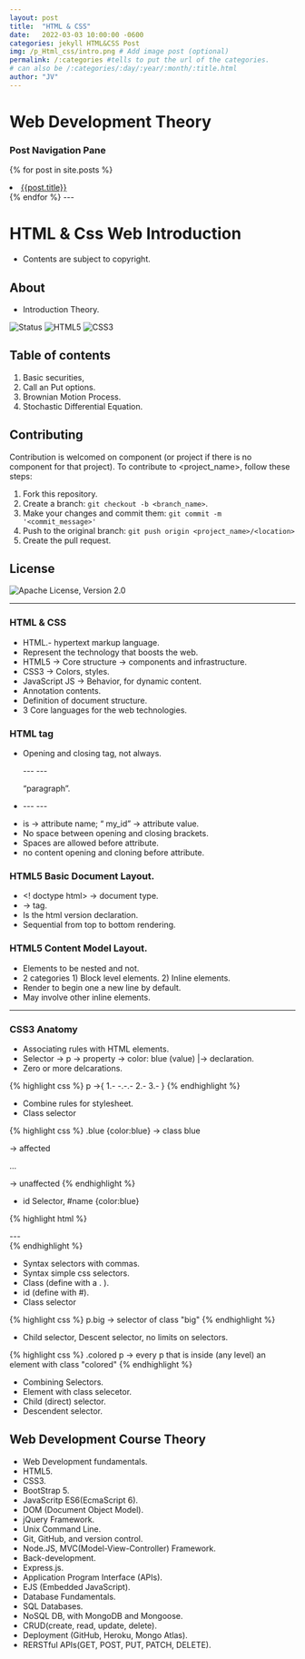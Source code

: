```yaml
---
layout: post
title:  "HTML & CSS"
date:   2022-03-03 10:00:00 -0600
categories: jekyll HTML&CSS Post
img: /p_Html_css/intro.png # Add image post (optional)
permalink: /:categories #tells to put the url of the categories.
# can also be /:categories/:day/:year/:month/:title.html
author: "JV"
---
```


# Web Development Theory

<!--this block make a for loop for the hyperlinks of the posts in the static site. Also added the if statment that highlights in color orange the link of the post you are on-->
### Post Navigation Pane
{% for post in site.posts %}
<li> <a style="{% if page.url == post.url %} color:#CE534D;{% endif%}" href="{{ post.url }}"> {{post.title}}</a> </li>
{% endfor %}  
---

# HTML & Css Web Introduction 
* Contents are subject to copyright.

## About  
* Introduction Theory.

![Status](https://img.shields.io/badge/Status-Active-green) 
![HTML5](https://img.shields.io/static/v1?label=&message=HTML5&color=orange&style=flat&logo=HTML5&logoColor=orange&logoWidth=30&labelColor=black)
![CSS3](https://img.shields.io/static/v1?label=&message=CSS3&color=blue&style=flat&logo=CSS3&logoColor=blue&logoWidth=30&labelColor=white)


## Table of contents
1. Basic securities,
2. Call an Put options.
3. Brownian Motion Process. 
4. Stochastic Differential Equation.


## Contributing  <Reporting issues>
  <!--- If your README is long or you have some specific process or steps you want contributors to follow, consider creating a separate CONTRIBUTING.md file--->
Contribution is welcomed on component (or project if there is no component for that project).
To contribute to <project_name>, follow these steps:

1. Fork this repository.
2. Create a branch: `git checkout -b <branch_name>`.
3. Make your changes and commit them: `git commit -m '<commit_message>'`
4. Push to the original branch: `git push origin <project_name>/<location>`
5. Create the pull request.

## License
![Apache License, Version 2.0](https://img.shields.io/hexpm/l/plug?color=orange&label=License&style=flat-square)

---

### HTML & CSS

* HTML.- hypertext markup language.
* Represent the technology that boosts the web.
* HTML5 -> Core structure -> components and infrastructure.
* CSS3 -> Colors, styles.
* JavaScript JS -> Behavior, for dynamic content.
* Annotation contents.
* Definition of document structure.
* 3 Core languages for the web technologies.


### HTML tag
* Opening and closing tag, not always. <p> --- --- </p> “paragraph”.
* <p id= “my_id”> --- --- </p>
*  is ->  attribute name;  “ my_id” -> attribute value.
* No space between opening and closing brackets.
* Spaces are allowed before attribute.
* no content opening and cloning before attribute.

### HTML5 Basic Document Layout.
* <! doctype html> -> document type.
* <html> </html> -> tag.
* Is the html version declaration.
* Sequential from top to bottom rendering.

### HTML5 Content Model Layout.
* Elements to be nested and not.
* 2 categories 1) Block level elements. 2) Inline elements.
* Render to begin one a new line by default.
* May involve other inline elements.

---

### CSS3 Anatomy
* Associating rules with HTML elements.
* Selector -> p -> property
	            -> color: blue (value)
		  |-> declaration.
* Zero or more delcarations.

{% highlight css %}
p ->{ 1.- -.-.- 
  2.-
  3.- 
}
{% endhighlight %}

* Combine rules for stylesheet.
* Class selector

{% highlight css %}
 .blue {color:blue}  -> class blue
<p class: “blue”>  -> affected 
<p > … </p> -> unaffected
{% endhighlight %}

* id Selector, #name {color:blue}

{% highlight html %}
<div id: “name”>--- </div>
{% endhighlight %}

* Syntax selectors with commas.
* Syntax simple css selectors.
* Class (define with a . ).
* id (define with #).
* Class selector 

{% highlight css %}
p.big -> selector of class "big"
{% endhighlight %}

* Child selector, Descent selector, no limits on selectors.

{% highlight css %}
.colored p -> every p that is inside (any level) an element with class "colored"
{% endhighlight %}

* Combining Selectors.
* Element with class selecetor.
* Child (direct) selector.
* Descendent selector.

## Web Development Course Theory
* Web Development fundamentals.
* HTML5.
* CSS3.
* BootStrap 5.
* JavaScritp ES6(EcmaScript 6).
* DOM (Document Object Model).
* jQuery Framework.
* Unix Command Line.
* Git, GitHub, and version control.
* Node.JS, MVC(Model-View-Controller) Framework.
* Back-development.
* Express.js.
* Application Program Interface (APIs).
* EJS (Embedded JavaScript).
* Database Fundamentals.
* SQL Databases.
* NoSQL DB, with MongoDB and Mongoose.
* CRUD(create, read, update, delete).
* Deployment (GitHub, Heroku, Mongo Atlas).
* RERSTful APIs(GET, POST, PUT, PATCH, DELETE).



 
 
